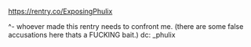 
https://rentry.co/ExposingPhulix 

^- whoever made this rentry needs to confront me. (there are some false accusations here thats a FUCKING bait.)
dc: _phulix 

